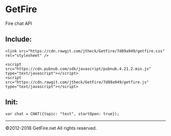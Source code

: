 # GetFire

Fire chat API


Include:
---

```
<link src="https://cdn.rawgit.com/jtheck/GetFire/7d89a949/getfire.css" rel="stylesheet" />

<script src="https://cdn.pubnub.com/sdk/javascript/pubnub.4.21.2.min.js" type="text/javascript"></script>
<script src="https://cdn.rawgit.com/jtheck/GetFire/7d89a949/getfire.js" type="text/javascript"></script>
```

Init:
---
```
var chat = CHAT({topic: "test", startOpen: true});

```


---
©2012-2018 GetFire.net All rights reserved.
